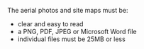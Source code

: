 
The aerial photos and site maps must be:

- clear and easy to read
- a PNG, PDF, JPEG or Microsoft Word file
- individual files must be 25MB or less
